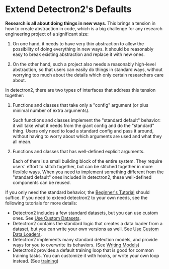 # Extend Detectron2's Defaults

__Research is all about doing things in new ways__.
This brings a tension in how to create abstraction in code,
which is a big challenge for any research engineering project of a significant size:

1. On one hand, it needs to have very thin abstraction to allow the possibility of doing
   everything in new ways. It should be reasonably easy to break existing
   abstraction and replace it with new ones.

2. On the other hand, such a project also needs a reasonably high-level
   abstraction, so that users can easily do things in standard ways,
   without worrying too much about the details which only certain researchers care about.
   
In detectron2, there are two types of interfaces that address this tension together:

1. Functions and classes that take only a "config" argument (or plus minimal
   number of extra arguments).

   Such functions and classes implement
   the "standard default" behavior: it will take what it needs from the giant
   config and do the "standard" thing. 
   Users only need to load a standard config and pass it around, without having to worry about
   which arguments are used and what they all mean.
   
2. Functions and classes that has well-defined explicit arguments. 

   Each of them is a small building block of the entire system.
   They require users' effort to stitch together, but can be stitched together in more flexible ways.
   When you need to implement something different from the "standard default"
   ones included in detectron2, these well-defined components can be reused.
   

If you only need the standard behavior, the [Beginner's Tutorial](beginner)
should suffice. If you need to extend detectron2 to your own needs,
see the following tutorials for more details:

* Detectron2 includes a few standard datasets, but you can use custom ones. See
  [Use Custom Datasets](datasets).
* Detectron2 contains the standard logic that creates a data loader from a
  dataset, but you can write your own versions as well. See [Use Custom Data Loaders](data_loading).
* Detectron2 implements many standard detection models, and provide ways for you
  to overwrite its behaviors. (See [Writing Models](models))
* Detectron2 provides a default training loop that is good for common training tasks.
  You can customize it with hooks, or write your own loop instead. (See [training](training))
